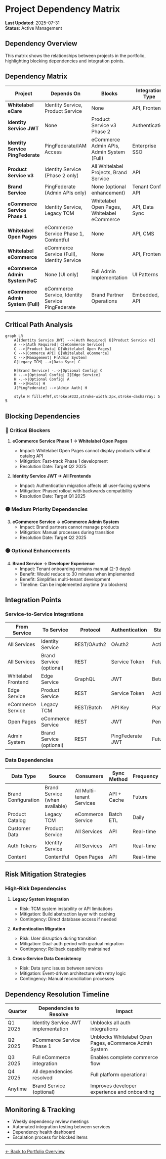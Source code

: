 # Project Dependency Matrix

**Last Updated**: 2025-07-31  
**Status**: Active Management

## Dependency Overview

This matrix shows the relationships between projects in the portfolio, highlighting blocking dependencies and integration points.

## Dependency Matrix

| Project | Depends On | Blocks | Integration Type | Risk Level |
|---------|------------|--------|------------------|------------|
| **Whitelabel eCare** | Identity Service, Product Service | None | API, Frontend | Low |
| **Identity Service JWT** | None | Product Service v3 Phase 2 | Authentication | High |
| **Identity Service PingFederate** | PingFederate/IAM Access | eCommerce Admin APIs, Admin System (Full) | Enterprise SSO | High |
| **Product Service v3** | Identity Service (Phase 2 only) | All Whitelabel Projects, Brand Service | API | High |
| **Brand Service** | PingFederate (Admin APIs only) | None (optional enhancement) | Tenant Config API | Medium |
| **eCommerce Service Phase 1** | Identity Service, Legacy TCM | Whitelabel Open Pages, Whitelabel eCommerce | API, Data Sync | Critical |
| **Whitelabel Open Pages** | eCommerce Service Phase 1, Contentful | None | API, CMS | High |
| **Whitelabel eCommerce** | eCommerce Service (Full), Identity Service | None | API, Frontend | Medium |
| **eCommerce Admin System PoC** | None (UI only) | Full Admin Implementation | UI Patterns | Low |
| **eCommerce Admin System (Full)** | eCommerce Service, Identity Service PingFederate | Brand Partner Operations | Embedded, API | Medium |

## Critical Path Analysis

```mermaid
graph LR
    A[Identity Service JWT] -->|Auth Required| B[Product Service v3]
    A -->|Auth Required| C[eCommerce Service]
    C -->|Product Data| D[Whitelabel Open Pages]
    C -->|Commerce API| E[Whitelabel eCommerce]
    C -->|Management| F[Admin System]
    G[Legacy TCM] -->|Data Sync| C
    
    H[Brand Service] -.->|Optional Config| C
    H -.->|Optional Config| I[Edge Service]
    H -.->|Optional Config| A
    B -->|Hosts| H
    J[PingFederate] -->|Admin Auth| H
    
    style H fill:#f9f,stroke:#333,stroke-width:2px,stroke-dasharray: 5 5
```

## Blocking Dependencies

### 🔴 Critical Blockers

1. **eCommerce Service Phase 1 → Whitelabel Open Pages**
   - Impact: Whitelabel Open Pages cannot display products without catalog API
   - Mitigation: Fast-track Phase 1 development
   - Resolution Date: Target Q2 2025

2. **Identity Service JWT → All Frontends**
   - Impact: Authentication migration affects all user-facing systems
   - Mitigation: Phased rollout with backwards compatibility
   - Resolution Date: Target Q1 2025

### 🟡 Medium Priority Dependencies

3. **eCommerce Service → eCommerce Admin System**
   - Impact: Brand partners cannot manage products
   - Mitigation: Manual processes during transition
   - Resolution Date: Target Q2 2025

### 🟢 Optional Enhancements

4. **Brand Service → Developer Experience**
   - Impact: Tenant onboarding remains manual (2-3 days)
   - Benefit: Would reduce to 30 minutes when implemented
   - Benefit: Simplifies multi-tenant development
   - Timeline: Can be implemented anytime (no blockers)

## Integration Points

### Service-to-Service Integrations

| From Service | To Service | Protocol | Authentication | Status |
|--------------|------------|----------|----------------|---------|
| All Services | Identity Service | REST/OAuth2 | OAuth2 | Active |
| All Services | Brand Service (optional) | REST | Service Token | Future |
| Whitelabel Frontend | Edge Service | GraphQL | JWT | Beta |
| Edge Service | Product Service | REST | Service Token | Active |
| eCommerce Service | Legacy TCM | REST/Batch | API Key | Planned |
| Open Pages | eCommerce Service | REST | JWT | Pending |
| Admin System | Brand Service (optional) | REST | PingFederate JWT | Future |

### Data Dependencies

| Data Type | Source | Consumers | Sync Method | Frequency |
|-----------|--------|-----------|-------------|-----------|
| Brand Configuration | Brand Service (when available) | All Multi-tenant Services | API + Cache | Future |
| Product Catalog | Legacy TCM | eCommerce Service | Batch ETL | Daily |
| Customer Data | Product Service | All Services | API | Real-time |
| Auth Tokens | Identity Service | All Services | API | Real-time |
| Content | Contentful | Open Pages | API | Real-time |

## Risk Mitigation Strategies

### High-Risk Dependencies

1. **Legacy System Integration**
   - Risk: TCM system instability or API limitations
   - Mitigation: Build abstraction layer with caching
   - Contingency: Direct database access if needed

2. **Authentication Migration**
   - Risk: User disruption during transition
   - Mitigation: Dual-auth period with gradual migration
   - Contingency: Rollback capability maintained

3. **Cross-Service Data Consistency**
   - Risk: Data sync issues between services
   - Mitigation: Event-driven architecture with retry logic
   - Contingency: Manual reconciliation processes

## Dependency Resolution Timeline

| Quarter | Dependencies to Resolve | Impact |
|---------|------------------------|---------|
| Q1 2025 | Identity Service JWT implementation | Unblocks all auth integrations |
| Q2 2025 | eCommerce Service Phase 1 | Unblocks Whitelabel Open Pages, eCommerce Admin System |
| Q3 2025 | Full eCommerce integration | Enables complete commerce flow |
| Q4 2025 | All dependencies resolved | Full platform operational |
| Anytime | Brand Service (optional) | Improves developer experience and onboarding |

## Monitoring & Tracking

- Weekly dependency review meetings
- Automated integration testing between services
- Dependency health dashboard
- Escalation process for blocked items

---

[← Back to Portfolio Overview](../README.md)